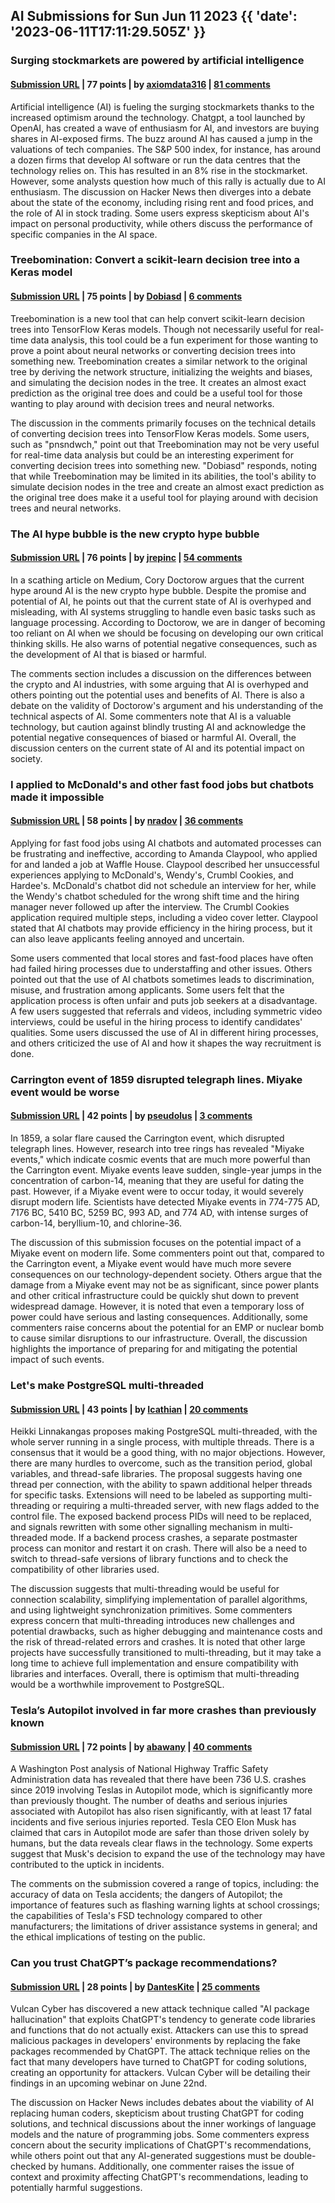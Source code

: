 ## AI Submissions for Sun Jun 11 2023 {{ 'date': '2023-06-11T17:11:29.505Z' }}

### Surging stockmarkets are powered by artificial intelligence

#### [Submission URL](https://www.economist.com/finance-and-economics/2023/06/07/surging-stockmarkets-are-powered-by-artificial-intelligence) | 77 points | by [axiomdata316](https://news.ycombinator.com/user?id=axiomdata316) | [81 comments](https://news.ycombinator.com/item?id=36286513)

Artificial intelligence (AI) is fueling the surging stockmarkets thanks to the increased optimism around the technology. Chatgpt, a tool launched by OpenAI, has created a wave of enthusiasm for AI, and investors are buying shares in AI-exposed firms. The buzz around AI has caused a jump in the valuations of tech companies. The S&P 500 index, for instance, has around a dozen firms that develop AI software or run the data centres that the technology relies on. This has resulted in an 8% rise in the stockmarket. However, some analysts question how much of this rally is actually due to AI enthusiasm. The discussion on Hacker News then diverges into a debate about the state of the economy, including rising rent and food prices, and the role of AI in stock trading. Some users express skepticism about AI's impact on personal productivity, while others discuss the performance of specific companies in the AI space.

### Treebomination: Convert a scikit-learn decision tree into a Keras model

#### [Submission URL](https://github.com/Dobiasd/treebomination) | 75 points | by [Dobiasd](https://news.ycombinator.com/user?id=Dobiasd) | [6 comments](https://news.ycombinator.com/item?id=36282748)

Treebomination is a new tool that can help convert scikit-learn decision trees into TensorFlow Keras models. Though not necessarily useful for real-time data analysis, this tool could be a fun experiment for those wanting to prove a point about neural networks or converting decision trees into something new. Treebomination creates a similar network to the original tree by deriving the network structure, initializing the weights and biases, and simulating the decision nodes in the tree. It creates an almost exact prediction as the original tree does and could be a useful tool for those wanting to play around with decision trees and neural networks.

The discussion in the comments primarily focuses on the technical details of converting decision trees into TensorFlow Keras models. Some users, such as "pnsndwch," point out that Treebomination may not be very useful for real-time data analysis but could be an interesting experiment for converting decision trees into something new. "Dobiasd" responds, noting that while Treebomination may be limited in its abilities, the tool's ability to simulate decision nodes in the tree and create an almost exact prediction as the original tree does make it a useful tool for playing around with decision trees and neural networks. 

### The AI hype bubble is the new crypto hype bubble

#### [Submission URL](https://doctorow.medium.com/the-ai-hype-bubble-is-the-new-crypto-hype-bubble-74e53028631e) | 76 points | by [jrepinc](https://news.ycombinator.com/user?id=jrepinc) | [54 comments](https://news.ycombinator.com/item?id=36285790)

In a scathing article on Medium, Cory Doctorow argues that the current hype around AI is the new crypto hype bubble. Despite the promise and potential of AI, he points out that the current state of AI is overhyped and misleading, with AI systems struggling to handle even basic tasks such as language processing. According to Doctorow, we are in danger of becoming too reliant on AI when we should be focusing on developing our own critical thinking skills. He also warns of potential negative consequences, such as the development of AI that is biased or harmful.

The comments section includes a discussion on the differences between the crypto and AI industries, with some arguing that AI is overhyped and others pointing out the potential uses and benefits of AI. There is also a debate on the validity of Doctorow's argument and his understanding of the technical aspects of AI. Some commenters note that AI is a valuable technology, but caution against blindly trusting AI and acknowledge the potential negative consequences of biased or harmful AI. Overall, the discussion centers on the current state of AI and its potential impact on society.

### I applied to McDonald's and other fast food jobs but chatbots made it impossible

#### [Submission URL](https://www.businessinsider.com/chatbots-made-it-hard-to-get-fast-food-job-2023-6) | 58 points | by [nradov](https://news.ycombinator.com/user?id=nradov) | [36 comments](https://news.ycombinator.com/item?id=36285164)

Applying for fast food jobs using AI chatbots and automated processes can be frustrating and ineffective, according to Amanda Claypool, who applied for and landed a job at Waffle House. Claypool described her unsuccessful experiences applying to McDonald's, Wendy's, Crumbl Cookies, and Hardee's. McDonald's chatbot did not schedule an interview for her, while the Wendy's chatbot scheduled for the wrong shift time and the hiring manager never followed up after the interview. The Crumbl Cookies application required multiple steps, including a video cover letter. Claypool stated that AI chatbots may provide efficiency in the hiring process, but it can also leave applicants feeling annoyed and uncertain.

Some users commented that local stores and fast-food places have often had failed hiring processes due to understaffing and other issues. Others pointed out that the use of AI chatbots sometimes leads to discrimination, misuse, and frustration among applicants. Some users felt that the application process is often unfair and puts job seekers at a disadvantage. A few users suggested that referrals and videos, including symmetric video interviews, could be useful in the hiring process to identify candidates' qualities. Some users discussed the use of AI in different hiring processes, and others criticized the use of AI and how it shapes the way recruitment is done.

### Carrington event of 1859 disrupted telegraph lines. Miyake event would be worse

#### [Submission URL](https://bigthink.com/hard-science/miyake-event-worse-carrington-event/) | 42 points | by [pseudolus](https://news.ycombinator.com/user?id=pseudolus) | [3 comments](https://news.ycombinator.com/item?id=36284049)

In 1859, a solar flare caused the Carrington event, which disrupted telegraph lines. However, research into tree rings has revealed "Miyake events," which indicate cosmic events that are much more powerful than the Carrington event. Miyake events leave sudden, single-year jumps in the concentration of carbon-14, meaning that they are useful for dating the past. However, if a Miyake event were to occur today, it would severely disrupt modern life. Scientists have detected Miyake events in 774-775 AD, 7176 BC, 5410 BC, 5259 BC, 993 AD, and 774 AD, with intense surges of carbon-14, beryllium-10, and chlorine-36.

The discussion of this submission focuses on the potential impact of a Miyake event on modern life. Some commenters point out that, compared to the Carrington event, a Miyake event would have much more severe consequences on our technology-dependent society. Others argue that the damage from a Miyake event may not be as significant, since power plants and other critical infrastructure could be quickly shut down to prevent widespread damage. However, it is noted that even a temporary loss of power could have serious and lasting consequences. Additionally, some commenters raise concerns about the potential for an EMP or nuclear bomb to cause similar disruptions to our infrastructure. Overall, the discussion highlights the importance of preparing for and mitigating the potential impact of such events.

### Let's make PostgreSQL multi-threaded

#### [Submission URL](https://www.postgresql.org/message-id/flat/31cc6df9-53fe-3cd9-af5b-ac0d801163f4%40iki.fi) | 43 points | by [Icathian](https://news.ycombinator.com/user?id=Icathian) | [20 comments](https://news.ycombinator.com/item?id=36284487)

Heikki Linnakangas proposes making PostgreSQL multi-threaded, with the whole server running in a single process, with multiple threads. There is a consensus that it would be a good thing, with no major objections. However, there are many hurdles to overcome, such as the transition period, global variables, and thread-safe libraries. The proposal suggests having one thread per connection, with the ability to spawn additional helper threads for specific tasks. Extensions will need to be labeled as supporting multi-threading or requiring a multi-threaded server, with new flags added to the control file. The exposed backend process PIDs will need to be replaced, and signals rewritten with some other signalling mechanism in multi-threaded mode. If a backend process crashes, a separate postmaster process can monitor and restart it on crash. There will also be a need to switch to thread-safe versions of library functions and to check the compatibility of other libraries used.

The discussion suggests that multi-threading would be useful for connection scalability, simplifying implementation of parallel algorithms, and using lightweight synchronization primitives. Some commenters express concern that multi-threading introduces new challenges and potential drawbacks, such as higher debugging and maintenance costs and the risk of thread-related errors and crashes. It is noted that other large projects have successfully transitioned to multi-threading, but it may take a long time to achieve full implementation and ensure compatibility with libraries and interfaces. Overall, there is optimism that multi-threading would be a worthwhile improvement to PostgreSQL.

### Tesla’s Autopilot involved in far more crashes than previously known

#### [Submission URL](https://www.seattletimes.com/nation-world/teslas-autopilot-involved-in-far-more-crashes-than-previously-known/) | 72 points | by [abawany](https://news.ycombinator.com/user?id=abawany) | [40 comments](https://news.ycombinator.com/item?id=36285060)

A Washington Post analysis of National Highway Traffic Safety Administration data has revealed that there have been 736 U.S. crashes since 2019 involving Teslas in Autopilot mode, which is significantly more than previously thought. The number of deaths and serious injuries associated with Autopilot has also risen significantly, with at least 17 fatal incidents and five serious injuries reported. Tesla CEO Elon Musk has claimed that cars in Autopilot mode are safer than those driven solely by humans, but the data reveals clear flaws in the technology. Some experts suggest that Musk's decision to expand the use of the technology may have contributed to the uptick in incidents.

The comments on the submission covered a range of topics, including: the accuracy of data on Tesla accidents; the dangers of Autopilot; the importance of features such as flashing warning lights at school crossings; the capabilities of Tesla's FSD technology compared to other manufacturers; the limitations of driver assistance systems in general; and the ethical implications of testing on the public.

### Can you trust ChatGPT’s package recommendations?

#### [Submission URL](https://vulcan.io/blog/ai-hallucinations-package-risk) | 28 points | by [DantesKite](https://news.ycombinator.com/user?id=DantesKite) | [25 comments](https://news.ycombinator.com/item?id=36279496)

Vulcan Cyber has discovered a new attack technique called "AI package hallucination" that exploits ChatGPT's tendency to generate code libraries and functions that do not actually exist. Attackers can use this to spread malicious packages in developers' environments by replacing the fake packages recommended by ChatGPT. The attack technique relies on the fact that many developers have turned to ChatGPT for coding solutions, creating an opportunity for attackers. Vulcan Cyber will be detailing their findings in an upcoming webinar on June 22nd.

The discussion on Hacker News includes debates about the viability of AI replacing human coders, skepticism about trusting ChatGPT for coding solutions, and technical discussions about the inner workings of language models and the nature of programming jobs. Some commenters express concern about the security implications of ChatGPT's recommendations, while others point out that any AI-generated suggestions must be double-checked by humans. Additionally, one commenter raises the issue of context and proximity affecting ChatGPT's recommendations, leading to potentially harmful suggestions.

